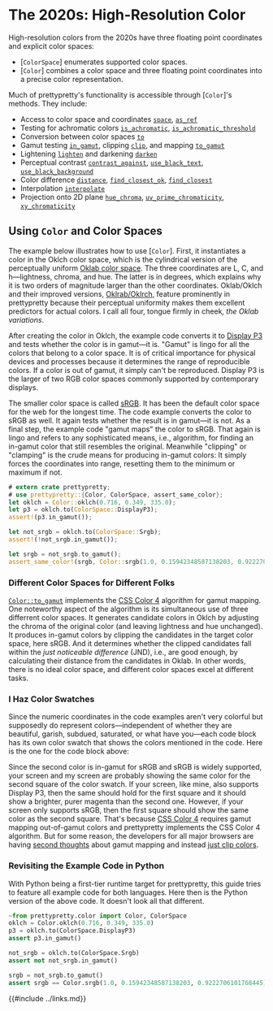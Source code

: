 # The 2020s: High-Resolution Color

High-resolution colors from the 2020s have three floating point coordinates and
explicit color spaces:

  * [`ColorSpace`] enumerates supported color spaces.
  * [`Color`] combines a color space and three floating point coordinates
    into a precise color representation.

Much of prettypretty's functionality is accessible through [`Color`]'s methods.
They include:

  * Access to color space and coordinates
    [`space`](https://apparebit.github.io/prettypretty/prettypretty/struct.Color.html#method.space),
    [`as_ref`](https://apparebit.github.io/prettypretty/prettypretty/struct.Color.html#method.as_ref)
  * Testing for achromatic colors
    [`is_achromatic`](https://apparebit.github.io/prettypretty/prettypretty/struct.Color.html#method.is_achromatic),
    [`is_achromatic_threshold`](https://apparebit.github.io/prettypretty/prettypretty/struct.Color.html#method.is_achromatic_threshold)
  * Conversion between color spaces
    [`to`](https://apparebit.github.io/prettypretty/prettypretty/struct.Color.html#method.to)
  * Gamut testing
    [`in_gamut`](https://apparebit.github.io/prettypretty/prettypretty/struct.Color.html#method.in_gamut),
    clipping
    [`clip`](https://apparebit.github.io/prettypretty/prettypretty/struct.Color.html#method.clip),
    and mapping
    [`to_gamut`](https://apparebit.github.io/prettypretty/prettypretty/struct.Color.html#method.to_gamut)
  * Lightening
    [`lighten`](https://apparebit.github.io/prettypretty/prettypretty/struct.Color.html#method.lighten)
    and darkening
    [`darken`](https://apparebit.github.io/prettypretty/prettypretty/struct.Color.html#method.darken)
  * Perceptual contrast
    [`contrast_against`](https://apparebit.github.io/prettypretty/prettypretty/struct.Color.html#method.contrast_against),
    [`use_black_text`](https://apparebit.github.io/prettypretty/prettypretty/struct.Color.html#method.use_black_text),
    [`use_black_background`](https://apparebit.github.io/prettypretty/prettypretty/struct.Color.html#method.use_black_background)
  * Color difference
    [`distance`](https://apparebit.github.io/prettypretty/prettypretty/struct.Color.html#method.distance),
    [`find_closest_ok`](https://apparebit.github.io/prettypretty/prettypretty/struct.Color.html#method.find_closest_ok),
    [`find_closest`](https://apparebit.github.io/prettypretty/prettypretty/struct.Color.html#method.find_closest)
  * Interpolation
    [`interpolate`](https://apparebit.github.io/prettypretty/prettypretty/struct.Color.html#method.interpolate)
  * Projection onto 2D plane
    [`hue_chroma`](https://apparebit.github.io/prettypretty/prettypretty/struct.Color.html#method.hue_chroma),
    [`uv_prime_chromaticity`](https://apparebit.github.io/prettypretty/prettypretty/struct.Color.html#method.uv_prime_chromaticity),
    [`xy_chromaticity`](https://apparebit.github.io/prettypretty/prettypretty/struct.Color.html#method.xy_chromaticity)


## Using `Color` and Color Spaces

The example below illustrates how to use [`Color`]. First, it instantiates a
color in the Oklch color space, which is the cylindrical version of the
perceptually uniform [Oklab color
space](https://bottosson.github.io/posts/oklab/). The three coordinates are L,
C, and h—lightness, chroma, and hue. The latter is in degrees, which explains
why it is two orders of magnitude larger than the other coordinates. Oklab/Oklch
 and their improved versions,
[Oklrab/Oklrch](https://bottosson.github.io/posts/colorpicker/#intermission---a-new-lightness-estimate-for-oklab),
feature prominently in prettypretty because their perceptual uniformity makes
them excellent predictors for actual colors. I call all four, tongue firmly in
cheek, *the Oklab variations*.

After creating the color in Oklch, the example code converts it to [Display
P3](https://en.wikipedia.org/wiki/DCI-P3) and tests whether the color is in
gamut—it is. "Gamut" is lingo for all the colors that belong to a color space.
It is of critical importance for physical devices and processes because it
determines the range of reproducible colors. If a color is out of gamut, it
simply can't be reproduced. Display P3 is the larger of two RGB color spaces
commonly supported by contemporary displays.

The smaller color space is called [sRGB](https://en.wikipedia.org/wiki/SRGB). It
has been the default color space for the web for the longest time. The code
example converts the color to sRGB as well. It again tests whether the result is
in gamut—it is not. As a final step, the example code "gamut maps" the color to
sRGB. That again is lingo and refers to any sophisticated means, i.e.,
algorithm, for finding an in-gamut color that still resembles the original.
Meanwhile "clipping" or "clamping" is the crude means for producing in-gamut
colors: It simply forces the coordinates into range, resetting them to the
minimum or maximum if not.

```rust
# extern crate prettypretty;
# use prettypretty::{Color, ColorSpace, assert_same_color};
let oklch = Color::oklch(0.716, 0.349, 335.0);
let p3 = oklch.to(ColorSpace::DisplayP3);
assert!(p3.in_gamut());

let not_srgb = oklch.to(ColorSpace::Srgb);
assert!(!not_srgb.in_gamut());

let srgb = not_srgb.to_gamut();
assert_same_color!(srgb, Color::srgb(1.0, 0.15942348587138203, 0.9222706101768445));
```

### Different Color Spaces for Different Folks

[`Color::to_gamut`](https://apparebit.github.io/prettypretty/prettypretty/struct.Color.html#method.to_gamut)
implements the [CSS Color 4](https://www.w3.org/TR/css-color-4/#gamut-mapping)
algorithm for gamut mapping. One noteworthy aspect of the algorithm is its
simultaneous use of three differrent color spaces. It generates candidate colors
in Oklch by adjusting the chroma of the original color (and leaving lightness
and hue unchanged). It produces in-gamut colors by clipping the candidates in
the target color space, here sRGB. And it determines whether the clipped
candidates fall within the *just noticeable difference* (JND), i.e., are good
enough, by calculating their distance from the candidates in Oklab. In other
words, there is no ideal color space, and different color spaces excel at
different tasks.


### I Haz Color Swatches

Since the numeric coordinates in the code examples aren't very colorful but
supposedly do represent colors—independent of whether they are beautiful,
garish, subdued, saturated, or what have you—each code block has its own color
swatch that shows the colors mentioned in the code. Here is the one for the code
block above:

<div class=color-swatch>
<div style="background-color: oklch(0.716 0.349 335);"></div>
<div style="background-color: color(srgb 1 0.15942 0.92227);"></div>
</div>

Since the second color is in-gamut for sRGB and sRGB is widely supported, your
screen and my screen are probably showing the same color for the second square
of the color swatch. If your screen, like mine, also supports Display P3, then
the same should hold for the first square and it should show a brighter, purer
magenta than the second one. However, if your screen only supports sRGB, then
the first square should show the same color as the second square. That's because
[CSS Color 4](https://www.w3.org/TR/css-color-4/#gamut-mapping) requires gamut
mapping out-of-gamut colors and prettypretty implements the CSS Color 4
algorithm. But for some reason, the developers for all major browsers are having
[second thoughts](https://github.com/w3c/csswg-drafts/issues/7610) about gamut
mapping and instead [just clip
colors](https://github.com/w3c/csswg-drafts/issues/9449).


### Revisiting the Example Code in Python

With Python being a first-tier runtime target for prettypretty, this guide tries
to feature all example code for both languages. Here then is the Python version
of the above code. It doesn't look all that different.

```python
~from prettypretty.color import Color, ColorSpace
oklch = Color.oklch(0.716, 0.349, 335.0)
p3 = oklch.to(ColorSpace.DisplayP3)
assert p3.in_gamut()

not_srgb = oklch.to(ColorSpace.Srgb)
assert not not_srgb.in_gamut()

srgb = not_srgb.to_gamut()
assert srgb == Color.srgb(1.0, 0.15942348587138203, 0.9222706101768445)
```
<div class=color-swatch>
<div style="background-color: oklch(0.716 0.349 335);"></div>
<div style="background-color: color(srgb 1 0.15942 0.92227);"></div>
</div>


{{#include ../links.md}}
